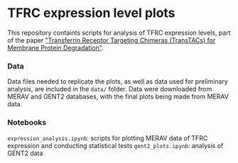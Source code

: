 # TFRC expression level plots

This repository containts scripts for analysis of TFRC expression levels, part of the paper ["Transferrin Receptor Targeting Chimeras (TransTACs) for Membrane Protein Degradation"](https://www.biorxiv.org/content/10.1101/2023.08.10.552782v1.abstract).

### Data

Data files needed to replicate the plots, as well as data used for preliminary analysis, are included in the `data/` folder. Data were downloaded from MERAV and GENT2 databases, with the final plots being made from MERAV data.

### Notebooks

`expression_analysis.ipynb`: scripts for plotting MERAV data of TFRC expression and conducting statistical tests
`gent2_plots.ipynb`: analysis of GENT2 data
